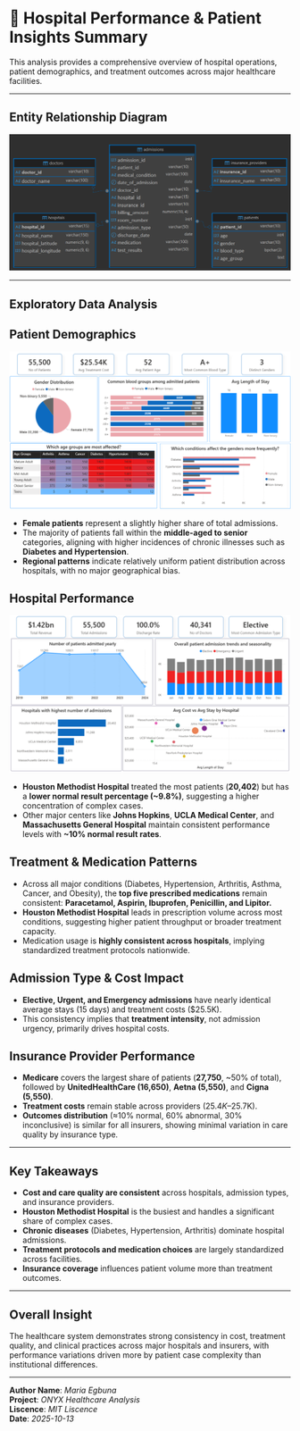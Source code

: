 # 🏥 Hospital Performance & Patient Insights Summary

This analysis provides a comprehensive overview of hospital operations, patient demographics, and treatment outcomes across major healthcare facilities.

---

## Entity Relationship Diagram

![E-R_Diagram](<Images/HealthCare Database Schema.png>)

---

## Exploratory Data Analysis

## Patient Demographics

![Patient Demographics](<Images/Patient Demographics.png>)

- **Female patients** represent a slightly higher share of total admissions.
- The majority of patients fall within the **middle-aged to senior** categories, aligning with higher incidences of chronic illnesses such as **Diabetes and Hypertension**.
- **Regional patterns** indicate relatively uniform patient distribution across hospitals, with no major geographical bias.

## Hospital Performance

![Hospital Performance](<Images/Hospital Performance.png>)

- **Houston Methodist Hospital** treated the most patients (**20,402**) but has a **lower normal result percentage (~9.8%)**, suggesting a higher concentration of complex cases.
- Other major centers like **Johns Hopkins**, **UCLA Medical Center**, and **Massachusetts General Hospital** maintain consistent performance levels with **~10% normal result rates**.

## Treatment & Medication Patterns

- Across all major conditions (Diabetes, Hypertension, Arthritis, Asthma, Cancer, and Obesity), the **top five prescribed medications** remain consistent:
  **Paracetamol, Aspirin, Ibuprofen, Penicillin, and Lipitor.**
- **Houston Methodist Hospital** leads in prescription volume across most conditions, suggesting higher patient throughput or broader treatment capacity.
- Medication usage is **highly consistent across hospitals**, implying standardized treatment protocols nationwide.

## Admission Type & Cost Impact

- **Elective, Urgent, and Emergency admissions** have nearly identical average stays (15 days) and treatment costs ($25.5K).
- This consistency implies that **treatment intensity**, not admission urgency, primarily drives hospital costs.

## Insurance Provider Performance

- **Medicare** covers the largest share of patients (**27,750**, ~50% of total), followed by **UnitedHealthCare (16,650)**, **Aetna (5,550)**, and **Cigna (5,550)**.
- **Treatment costs** remain stable across providers ($25.4K–$25.7K).
- **Outcomes distribution** (≈10% normal, 60% abnormal, 30% inconclusive) is similar for all insurers, showing minimal variation in care quality by insurance type.

---

## Key Takeaways

- **Cost and care quality are consistent** across hospitals, admission types, and insurance providers.
- **Houston Methodist Hospital** is the busiest and handles a significant share of complex cases.
- **Chronic diseases** (Diabetes, Hypertension, Arthritis) dominate hospital admissions.
- **Treatment protocols and medication choices** are largely standardized across facilities.
- **Insurance coverage** influences patient volume more than treatment outcomes.

---

## Overall Insight

The healthcare system demonstrates strong consistency in cost, treatment quality, and clinical practices across major hospitals and insurers, with performance variations driven more by patient case complexity than institutional differences.

---

**Author Name**: *Maria Egbuna*     
**Project**: *ONYX Healthcare Analysis*    
**Liscence**: *MIT Liscence*    
**Date**: *2025-10-13*
